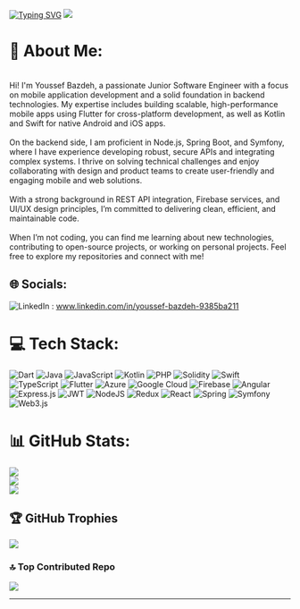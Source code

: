 <!-- Proudly created with GPRM ( https://gprm.itsvg.in ) -->
[![Typing SVG](https://readme-typing-svg.demolab.com/?lines=Freshly+Graduated+Software+Engineer;Junior+Mobile+App+Developper)](https://git.io/typing-svg)
[![](https://visitcount.itsvg.in/api?id=youssefbazdeh&label=Profile%20Views&color=7&icon=5&pretty=true)](https://visitcount.itsvg.in)

# 💫 About Me:
<br>Hi! I'm Youssef Bazdeh, a passionate Junior Software Engineer with a focus on mobile application development and a solid foundation in backend technologies. My expertise includes building scalable, high-performance mobile apps using Flutter for cross-platform development, as well as Kotlin and Swift for native Android and iOS apps.<br><br>On the backend side, I am proficient in Node.js, Spring Boot, and Symfony, where I have experience developing robust, secure APIs and integrating complex systems. I thrive on solving technical challenges and enjoy collaborating with design and product teams to create user-friendly and engaging mobile and web solutions.<br><br>With a strong background in REST API integration, Firebase services, and UI/UX design principles, I’m committed to delivering clean, efficient, and maintainable code.<br><br>When I’m not coding, you can find me learning about new technologies, contributing to open-source projects, or working on personal projects. Feel free to explore my repositories and connect with me!


## 🌐 Socials:
![LinkedIn](https://img.shields.io/badge/LinkedIn-%230077B5.svg?logo=linkedin&logoColor=white) : www.linkedin.com/in/youssef-bazdeh-9385ba211 

# 💻 Tech Stack:
![Dart](https://img.shields.io/badge/dart-%230175C2.svg?style=for-the-badge&logo=dart&logoColor=white) 
![Java](https://img.shields.io/badge/java-%23ED8B00.svg?style=for-the-badge&logo=openjdk&logoColor=white) 
![JavaScript](https://img.shields.io/badge/javascript-%23323330.svg?style=for-the-badge&logo=javascript&logoColor=%23F7DF1E) 
![Kotlin](https://img.shields.io/badge/kotlin-%237F52FF.svg?style=for-the-badge&logo=kotlin&logoColor=white) 
![PHP](https://img.shields.io/badge/php-%23777BB4.svg?style=for-the-badge&logo=php&logoColor=white) 
![Solidity](https://img.shields.io/badge/Solidity-%23363636.svg?style=for-the-badge&logo=solidity&logoColor=white) 
![Swift](https://img.shields.io/badge/swift-F54A2A?style=for-the-badge&logo=swift&logoColor=white) 
![TypeScript](https://img.shields.io/badge/typescript-%23007ACC.svg?style=for-the-badge&logo=typescript&logoColor=white) 
![Flutter](https://img.shields.io/badge/Flutter-%2302569B.svg?style=for-the-badge&logo=Flutter&logoColor=white) 
![Azure](https://img.shields.io/badge/azure-%230072C6.svg?style=for-the-badge&logo=microsoftazure&logoColor=white) 
![Google Cloud](https://img.shields.io/badge/GoogleCloud-%234285F4.svg?style=for-the-badge&logo=google-cloud&logoColor=white) 
![Firebase](https://img.shields.io/badge/firebase-%23039BE5.svg?style=for-the-badge&logo=firebase) 
![Angular](https://img.shields.io/badge/angular-%23DD0031.svg?style=for-the-badge&logo=angular&logoColor=white) 
![Express.js](https://img.shields.io/badge/express.js-%23404d59.svg?style=for-the-badge&logo=express&logoColor=%2361DAFB) 
![JWT](https://img.shields.io/badge/JWT-black?style=for-the-badge&logo=JSON%20web%20tokens) 
![NodeJS](https://img.shields.io/badge/node.js-6DA55F?style=for-the-badge&logo=node.js&logoColor=white) 
![Redux](https://img.shields.io/badge/redux-%23593d88.svg?style=for-the-badge&logo=redux&logoColor=white) 
![React](https://img.shields.io/badge/react-%2320232a.svg?style=for-the-badge&logo=react&logoColor=%2361DAFB) 
![Spring](https://img.shields.io/badge/spring-%236DB33F.svg?style=for-the-badge&logo=spring&logoColor=white) 
![Symfony](https://img.shields.io/badge/symfony-%23000000.svg?style=for-the-badge&logo=symfony&logoColor=white) 
![Web3.js](https://img.shields.io/badge/web3.js-F16822?style=for-the-badge&logo=web3.js&logoColor=white) 

# 📊 GitHub Stats:
![](https://github-readme-stats.vercel.app/api?username=youssefbazdeh&theme=dark&hide_border=false&include_all_commits=true&count_private=true)<br/>
![](https://github-readme-streak-stats.herokuapp.com/?user=youssefbazdeh&theme=dark&hide_border=false)<br/>
![](https://github-readme-stats.vercel.app/api/top-langs/?username=youssefbazdeh&theme=dark&hide_border=false&include_all_commits=true&count_private=true&layout=compact)

## 🏆 GitHub Trophies
![](https://github-profile-trophy.vercel.app/?username=youssefbazdeh&theme=radical&no-frame=false&no-bg=false&margin-w=4)

### 🔝 Top Contributed Repo
![](https://github-contributor-stats.vercel.app/api?username=youssefbazdeh&limit=5&theme=dark&combine_all_yearly_contributions=true)

---
<!-- Proudly created with GPRM ( https://gprm.itsvg.in ) -->